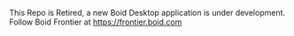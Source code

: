 This Repo is Retired, a new Boid Desktop application is under development. Follow Boid Frontier at <https://frontier.boid.com>
